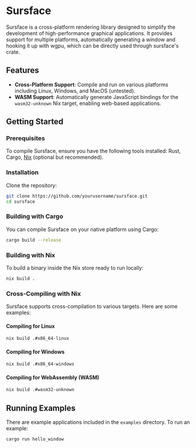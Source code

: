 # Sursface

Sursface is a cross-platform rendering library designed to simplify the development of high-performance graphical applications. It provides support for multiple platforms, automatically generating a window and hooking it up with wgpu, which can be directly used through sursface's crate.

## Features

- **Cross-Platform Support**: Compile and run on various platforms including Linux, Windows, and MacOS (untested).
- **WASM Support**: Automatically generate JavaScript bindings for the `wasm32-unknown` Nix target, enabling web-based applications.

## Getting Started

### Prerequisites

To compile Sursface, ensure you have the following tools installed: Rust, Cargo, [Nix](https://nixos.org/download.html) (optional but recommended).

### Installation

Clone the repository:

```sh
git clone https://github.com/yourusername/sursface.git
cd sursface
```

### Building with Cargo

You can compile Sursface on your native platform using Cargo:

```sh
cargo build --release
```

### Building with Nix

To build a binary inside the Nix store ready to run locally:

```sh
nix build .
```

### Cross-Compiling with Nix

Sursface supports cross-compilation to various targets. Here are some examples:

#### Compiling for Linux

```sh
nix build .#x86_64-linux
```

#### Compiling for Windows

```sh
nix build .#x86_64-windows
```

#### Compiling for WebAssembly (WASM)

```sh
nix build .#wasm32-unknown
```

## Running Examples

There are example applications included in the `examples` directory. To run an example:

```sh
cargo run hello_window
```